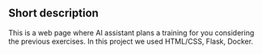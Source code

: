 ## Short description 
This is a web page where AI assistant plans a training for you considering the previous exercises. In this project we used HTML/CSS, Flask, Docker.
